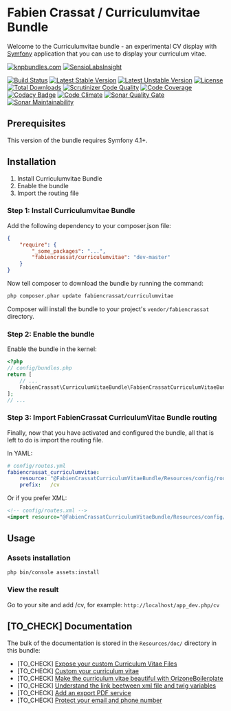 # Fabien Crassat / Curriculumvitae Bundle

Welcome to the Curriculumvitae bundle - an experimental CV display
with [Symfony][1] application that you can use to display your curriculum vitae.

[1]: http://symfony.com

[![knpbundles.com](http://knpbundles.com/fabiencrassat/CurriculumVitaeBundle/badge)](http://knpbundles.com/fabiencrassat/CurriculumVitaeBundle) [![SensioLabsInsight](https://insight.sensiolabs.com/projects/2db81c7b-4627-402f-a28e-534397d1188a/big.png)](https://insight.sensiolabs.com/projects/2db81c7b-4627-402f-a28e-534397d1188a)

[![Build Status](https://travis-ci.org/fabiencrassat/CurriculumVitaeBundle.svg?branch=master)](https://travis-ci.org/fabiencrassat/CurriculumVitaeBundle) [![Latest Stable Version](https://poser.pugx.org/fabiencrassat/curriculumvitae/v/stable.svg)](https://packagist.org/packages/fabiencrassat/curriculumvitae) [![Latest Unstable Version](https://poser.pugx.org/fabiencrassat/curriculumvitae/v/unstable.svg)](https://packagist.org/packages/fabiencrassat/curriculumvitae) [![License](https://poser.pugx.org/fabiencrassat/curriculumvitae/license.svg)](https://packagist.org/packages/fabiencrassat/curriculumvitae) [![Total Downloads](https://poser.pugx.org/fabiencrassat/curriculumvitae/downloads.svg)](https://packagist.org/packages/fabiencrassat/curriculumvitae) [![Scrutinizer Code Quality](https://scrutinizer-ci.com/g/fabiencrassat/CurriculumVitaeBundle/badges/quality-score.png?b=master)](https://scrutinizer-ci.com/g/fabiencrassat/CurriculumVitaeBundle/?branch=master) [![Code Coverage](https://scrutinizer-ci.com/g/fabiencrassat/CurriculumVitaeBundle/badges/coverage.png?b=master)](https://scrutinizer-ci.com/g/fabiencrassat/CurriculumVitaeBundle/?branch=master) [![Codacy Badge](https://api.codacy.com/project/badge/Grade/b63ffa51a3de4399b3dbcfe28f481632)](https://www.codacy.com/app/fabien/CurriculumVitaeBundle?utm_source=github.com&amp;utm_medium=referral&amp;utm_content=fabiencrassat/CurriculumVitaeBundle&amp;utm_campaign=Badge_Grade)
[![Code Climate](https://codeclimate.com/github/fabiencrassat/CurriculumVitaeBundle/badges/gpa.svg)](https://codeclimate.com/github/fabiencrassat/CurriculumVitaeBundle) [![Sonar Quality Gate](https://sonarcloud.io/api/project_badges/measure?project=CurriculumVitaeBundle&metric=alert_status)](https://sonarcloud.io/dashboard?id=CurriculumVitaeBundle) [![Sonar Maintainability](https://sonarcloud.io/api/project_badges/measure?project=CurriculumVitaeBundle&metric=sqale_rating)](https://sonarcloud.io/dashboard?id=CurriculumVitaeBundle)

## Prerequisites

This version of the bundle requires Symfony 4.1+.

## Installation

1. Install Curriculumvitae Bundle
2. Enable the bundle
3. Import the routing file

### Step 1: Install Curriculumvitae Bundle

Add the following dependency to your composer.json file:

``` json
{
    "require": {
        "_some_packages": "...",
        "fabiencrassat/curriculumvitae": "dev-master"
    }
}
```

Now tell composer to download the bundle by running the command:

``` bash
php composer.phar update fabiencrassat/curriculumvitae
```

Composer will install the bundle to your project's `vendor/fabiencrassat` directory.

### Step 2: Enable the bundle

Enable the bundle in the kernel:

``` php
<?php
// config/bundles.php
return [
    // ...
    FabienCrassat\CurriculumVitaeBundle\FabienCrassatCurriculumVitaeBundle::class => ['all' => true],
];
// ...
```

### Step 3: Import FabienCrassat CurriculumVitae Bundle routing

Finally, now that you have activated and configured the bundle, all that is left to do is
import the routing file.

In YAML:

``` yaml
# config/routes.yml
fabiencrassat_curriculumvitae:
    resource: "@FabienCrassatCurriculumVitaeBundle/Resources/config/routing.yml"
    prefix:   /cv
```

Or if you prefer XML:

``` xml
<!-- config/routes.xml -->
<import resource="@FabienCrassatCurriculumVitaeBundle/Resources/config/routing.xml" prefix="/cv" />
```

## Usage

### Assets installation

``` bash
php bin/console assets:install
```

### View the result

Go to your site and add /cv, for example: `http://localhost/app_dev.php/cv`

## [TO_CHECK] Documentation

The bulk of the documentation is stored in the `Resources/doc/` directory in this bundle:

- [TO_CHECK] [Expose your custom Curriculum Vitae Files](https://github.com/fabiencrassat/CurriculumVitaeBundle/blob/master/Resources/doc/expose_your_cv.md)
- [TO_CHECK] [Custom your curriculum vitae](https://github.com/fabiencrassat/CurriculumVitaeBundle/blob/master/Resources/doc/custom_cv_file.md)
- [TO_CHECK] [Make the curriculum vitae beautiful with OrizoneBoilerplate](https://github.com/fabiencrassat/CurriculumVitaeBundle/blob/master/Resources/doc/OrizoneBoilerplateTemplate.md)
- [TO_CHECK] [Understand the link beetween xml file and twig variables](https://github.com/fabiencrassat/CurriculumVitaeBundle/blob/master/Resources/doc/xml_twig_variables.md)
- [TO_CHECK] [Add an export PDF service](https://github.com/fabiencrassat/CurriculumVitaeBundle/blob/master/Resources/doc/export_to_PDF.md)
- [TO_CHECK] [Protect your email and phone number](https://github.com/fabiencrassat/CurriculumVitaeBundle/blob/master/Resources/doc/protect_your_email_and_phone_number.md)
